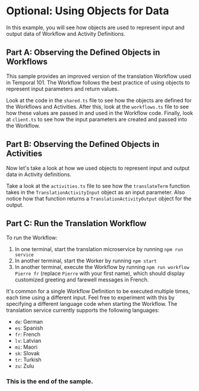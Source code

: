 # Optional: Using Objects for Data

In this example, you will see how objects are used to represent input and output data of Workflow and Activity Definitions.


## Part A: Observing the Defined Objects in Workflows
This sample provides an improved version of the translation Workflow used in Temporal 101. The Workflow follows the best practice of using objects to represent input parameters and return values. 

Look at the code in the `shared.ts` file to see how the objects are defined for the Workflows and Activities. After this, look at the `workflows.ts` file to see how these values are passed in and used in the Workflow code. Finally, look at `client.ts` to see how the input parameters are created and passed into the Workflow.


## Part B: Observing the Defined Objects in Activities
Now let's take a look at how we used objects to represent input and output data in Activity definitions. 

Take a look at the `activities.ts` file to see how the `translateTerm` function takes in the `TranslationActivityInput` object as an input parameter. Also notice how that function returns a `TranslationActivityOutput` object for the output.


## Part C: Run the Translation Workflow
To run the Workflow:

1. In one terminal, start the translation microservice by running `npm run service`
2. In another terminal, start the Worker by running `npm start`
3. In another terminal, execute the Workflow by running `npm run workflow Pierre fr` (replace `Pierre` with your first name), which should display customized greeting and farewell messages in French.

It's common for a single Workflow Definition to be executed multiple times, each time using a different input. Feel free to experiment with this by specifying a different language code when starting the Workflow. The translation service currently supports the following languages:

* `de`: German
* `es`: Spanish
* `fr`: French
* `lv`: Latvian
* `mi`: Maori
* `sk`: Slovak
* `tr`: Turkish
* `zu`: Zulu



### This is the end of the sample.

